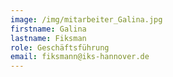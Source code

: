 ```yaml
---
image: /img/mitarbeiter_Galina.jpg
firstname: Galina
lastname: Fiksman
role: Geschäftsführung
email: fiksmann@iks-hannover.de
---
```



